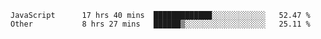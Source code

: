 
<!--
**xy406043/xy406043** is a ✨ _special_ ✨ repository because its `README.md` (this file) appears on your GitHub profile.

Here are some ideas to get you started:

- 🔭 I’m currently working on ...
- 🌱 I’m currently learning ...
- 👯 I’m looking to collaborate on ...
- 🤔 I’m looking for help with ...
- 💬 Ask me about ...
- 📫 How to reach me: ...
- 😄 Pronouns: ...
- ⚡ Fun fact: ...
-->

<!--START_SECTION:waka-->

```text
JavaScript      17 hrs 40 mins  █████████████░░░░░░░░░░░░   52.47 %
Other           8 hrs 27 mins   ██████▒░░░░░░░░░░░░░░░░░░   25.11 %
```

<!--END_SECTION:waka-->
